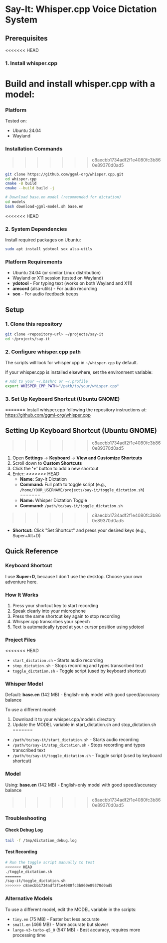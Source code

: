 # Say-It: Whisper.cpp Voice Dictation System

## Prerequisites

<<<<<<< HEAD
### 1. Install whisper.cpp
Build and install whisper.cpp with a model:
=======
### Platform

Tested on: 

- Ubuntu 24.04
- Wayland

### Installation Commands

>>>>>>> c8aecbb1734adf2f1e4080fc3b860e89370d0ad5
```bash
git clone https://github.com/ggml-org/whisper.cpp.git
cd whisper.cpp
cmake -B build
cmake --build build -j

# Download base.en model (recommended for dictation)
cd models
bash download-ggml-model.sh base.en
```

<<<<<<< HEAD
### 2. System Dependencies
Install required packages on Ubuntu:
```bash
sudo apt install ydotool sox alsa-utils
```

### Platform Requirements
- Ubuntu 24.04 (or similar Linux distribution)
- Wayland or X11 session (tested on Wayland)
- **ydotool** - For typing text (works on both Wayland and X11)
- **arecord** (alsa-utils) - For audio recording
- **sox** - For audio feedback beeps

## Setup

### 1. Clone this repository
```bash
git clone <repository-url> ~/projects/say-it
cd ~/projects/say-it
```

### 2. Configure whisper.cpp path
The scripts will look for whisper.cpp in `~/whisper.cpp` by default.

If your whisper.cpp is installed elsewhere, set the environment variable:
```bash
# Add to your ~/.bashrc or ~/.profile
export WHISPER_CPP_PATH="/path/to/your/whisper.cpp"
```

### 3. Set Up Keyboard Shortcut (Ubuntu GNOME)
=======
Install whisper.cpp following the repository instructions at: https://github.com/ggml-org/whisper.cpp

## Setting Up Keyboard Shortcut (Ubuntu GNOME)
>>>>>>> c8aecbb1734adf2f1e4080fc3b860e89370d0ad5

1. Open **Settings** → **Keyboard** → **View and Customize Shortcuts**
2. Scroll down to **Custom Shortcuts**
3. Click the **'+'** button to add a new shortcut
4. Enter:
<<<<<<< HEAD
   - **Name:** Say-It Dictation
   - **Command:** Full path to toggle script (e.g., `/home/YOUR_USERNAME/projects/say-it/toggle_dictation.sh`)
=======
   - **Name:** Whisper Dictation Toggle
   - **Command:** `/path/to/say-it/toggle_dictation.sh`
>>>>>>> c8aecbb1734adf2f1e4080fc3b860e89370d0ad5
   - **Shortcut:** Click "Set Shortcut" and press your desired keys (e.g., Super+Alt+D)

## Quick Reference

### Keyboard Shortcut

I use **Super+D**, because I don't use the desktop. Choose your own adventure here. 

### How It Works

1. Press your shortcut key to start recording
2. Speak clearly into your microphone
3. Press the same shortcut key again to stop recording
4. Whisper.cpp transcribes your speech
5. Text is automatically typed at your cursor position using ydotool

### Project Files
<<<<<<< HEAD
- `start_dictation.sh` - Starts audio recording
- `stop_dictation.sh` - Stops recording and types transcribed text
- `toggle_dictation.sh` - Toggle script (used by keyboard shortcut)

### Whisper Model
Default: **base.en** (142 MB) - English-only model with good speed/accuracy balance

To use a different model:
1. Download it to your whisper.cpp/models directory
2. Update the MODEL variable in start_dictation.sh and stop_dictation.sh
=======
- `/path/to/say-it/start_dictation.sh` - Starts audio recording
- `/path/to/say-it/stop_dictation.sh` - Stops recording and types transcribed text
- `/path/to/say-it/toggle_dictation.sh` - Toggle script (used by keyboard shortcut)

### Model

Using: **base.en** (142 MB) - English-only model with good speed/accuracy balance
>>>>>>> c8aecbb1734adf2f1e4080fc3b860e89370d0ad5

### Troubleshooting

#### Check Debug Log
```bash
tail -f /tmp/dictation_debug.log
```

#### Test Recording
```bash
# Run the toggle script manually to test
<<<<<<< HEAD
./toggle_dictation.sh
=======
/say-it/toggle_dictation.sh
>>>>>>> c8aecbb1734adf2f1e4080fc3b860e89370d0ad5
```

### Alternative Models

To use a different model, edit the MODEL variable in the scripts:
- `tiny.en` (75 MB) - Faster but less accurate
- `small.en` (466 MB) - More accurate but slower
- `large-v3-turbo-q5_0` (547 MB) - Best accuracy, requires more processing time
